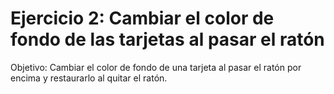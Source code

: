 # Ejercicio 2: Cambiar el color de fondo de las tarjetas al pasar el ratón

Objetivo: Cambiar el color de fondo de una tarjeta al pasar el ratón por encima y restaurarlo al quitar el ratón.
